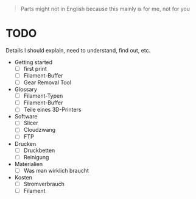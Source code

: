 > Parts might not in English because this mainly is for me, not for you

# TODO

Details I should explain, need to understand, find out, etc.

- Getting started
  - [ ] first print
  - [ ] Filament-Buffer
  - [ ] Gear Removal Tool
- Glossary
  - [ ] Filament-Typen
  - [ ] Filament-Buffer
  - [ ] Teile eines 3D-Printers
- Software
  - [ ] Slicer
  - [ ] Cloudzwang
  - [ ] FTP
- Drucken
  - [ ] Druckbetten
  - [ ] Reinigung
- Materialien
  - [ ] Was man wirklich braucht
- Kosten
  - [ ] Stromverbrauch
  - [ ] Filament
